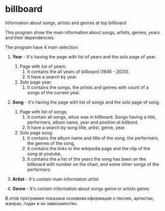 # billboard
Information about songs, artists and genres at top billboard


This program show the main information about songs, artists, genres, years and their dependencies.

The program have 4 main selection:

1. **Year** - It's having the page with list of years and the solo page of year.
    1. Page with list of years:
       1. It contains the all years of billboard (1946 - 2020). 
       2. It have a search by year.
    2. Solo page year:
       1. It contains the songs, the artists and genres with count of a songs of the current year.
  
2. **Song** - It's having the page with list of songs and the solo page of song.
    1. Page with list of songs:
        1. It contain all songs, whos was in billboard. Songs having a title, performers, album name, year and position at billbord.
        2. It have a search by song title, artist, genre, year.
    2. Solo page song:
        1. It contains the album name and title of the song, the performers, the genres of the song,
        2. It contains the links to the wikipedia page and the сlip of the song at youtube,
        3. It contains the a list of the years the song has been on the billboard with number on the chart, and some other songs of the performers.
  

3. **Artist** -  It's contain main information artist
4. **Genre** - It's contain information about songs genre or artists genre.


В этой программе показана основная иформация о песнях, артистах, жанрах, годах и их зависимостях.
